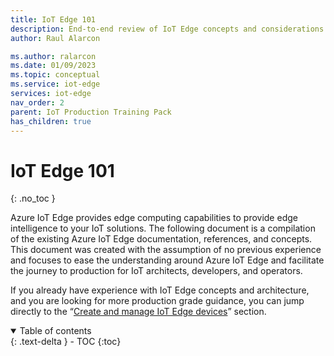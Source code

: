 ```yaml
---
title: IoT Edge 101
description: End-to-end review of IoT Edge concepts and considerations.
author: Raul Alarcon

ms.author: ralarcon
ms.date: 01/09/2023
ms.topic: conceptual
ms.service: iot-edge
services: iot-edge
nav_order: 2
parent: IoT Production Training Pack
has_children: true
---
```


# IoT Edge 101
{: .no_toc }

Azure IoT Edge provides edge computing capabilities to provide edge
intelligence to your IoT solutions. The following document is a
compilation of the existing Azure IoT Edge documentation, references,
and concepts. This document was created with the assumption of no
previous experience and focuses to ease the understanding around Azure
IoT Edge and facilitate the journey to production for IoT architects,
developers, and operators.

If you already have experience with IoT Edge concepts and architecture,
and you are looking for more production grade guidance, you can jump
directly to the “[Create and manage IoT Edge
devices](#_Create_and_manage)” section.


<details open markdown="block">
  <summary>
    Table of contents
  </summary>
  {: .text-delta }
- TOC
{:toc}
</details>
